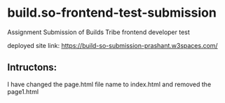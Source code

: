 # build.so-frontend-test-submission
Assignment Submission of Builds Tribe frontend developer test

deployed site link:   https://build-so-submission-prashant.w3spaces.com/

## Intructons:
I have changed the page.html file name to index.html and removed the page1.html 
